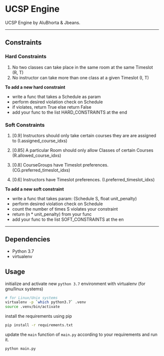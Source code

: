 # UCSP Engine

UCSP Engine by AluBhorta & Jbeans.

---

## Constraints

### Hard Constraints

1. No two classes can take place in the same room at the same Timeslot (R, T)
1. No instructor can take more than one class at a given Timeslot (I, T)

**To add a new hard constraint**

- write a func that takes a Schedule as param
- perform desired violation check on Schedule
- if violates, return True else return False
- add your func to the list HARD_CONSTRAINTS at the end

### Soft Constraints

1. [0.9] Instructors should only take certain courses they are are assigned to
   (I.assigned_course_idxs)

1. [0.85] A particular Room should only allow Classes of certain Courses
   (R.allowed_course_idxs)

1. [0.8] CourseGroups have Timeslot preferences.
   (CG.preferred_timeslot_idxs)

1. [0.6] Instructors have Timeslot preferences.
   (I.preferred_timeslot_idxs)

**To add a new soft constraint**

- write a func that takes param: (Schedule S, float unit_penalty)
- perform desired violation check on Schedule
- count the number of times S violates your constraint
- return (n \* unit_penalty) from your func
- add your func to the list SOFT_CONSTRAINTS at the en

---

## Dependencies

- Python 3.7
- virtualenv

## Usage

initialize and activate new `python 3.7` environment with virtualenv (for gnu/linux systems)

```bash
# for Linux/Unix systems
virtualenv -p `which python3.7` .venv
source .venv/bin/activate
```

install the requirements using pip

```bash
pip install -r requirements.txt
```

update the `main` function of `main.py` according to your requirements and run it.

```bash
python main.py
```
